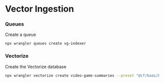 # Vector Ingestion

### Queues

Create a queue

```bash
npx wrangler queues create vg-indexer
```

### Vectorize

Create the Vectorize database

```bash
npx wrangler vectorize create video-game-summaries --preset "@cf/baai/bge-large-en-v1.5"
```
